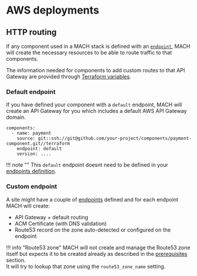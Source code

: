 # AWS deployments

## HTTP routing

If any component used in a MACH stack is defined with an [`endpoint`](../../syntax.md#components), MACH will create the necessary resources to be able to route traffic to that components.

The information needed for components to add custom routes to that API Gateway are provided through [Terraform variables](../../components/aws.md#terraform-variables).

### Default endpoint

If you have defined your component with a `default` endpoint, MACH will create an API Gateway for you which includes a default AWS API Gateway domain.

```
components:
  - name: payment
    source: git::ssh://git@github.com/your-project/components/payment-component.git//terraform
    endpoint: default
    version: ....
```

!!! note ""
    This `default` endpoint doesnt need to be defined in your [endpoints definition](../../syntax.md#endpoints).

### Custom endpoint

A site might have a couple of [endpoints](../../syntax.md#endpoints) defined and for each endpoint MACH will create:

- API Gateway + default routing
- ACM Certificate (with DNS validation)
- Route53 record on the zone auto-detected or configured on the endpoint


!!! info "Route53 zone"
    MACH will not create and manage the Route53 zone itself but expects it to be created already as described in the [prerequisites](../../prerequisites/aws.md#route53-zone) section.<br>
    It will try to lookup that zone using the `route53_zone_name` setting.